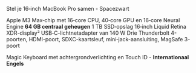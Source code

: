 Stel je 16‑inch MacBook Pro samen - Spacezwart

Apple M3 Max‑chip met 16‑core CPU, 40‑core GPU en 16‑core Neural Engine
**64 GB centraal geheugen**
1 TB SSD‑opslag
16‑inch Liquid Retina XDR-display²
USB‑C-lichtnetadapter van 140 W
Drie Thunderbolt 4-poorten, HDMI-poort, SDXC-kaartsleuf, mini‑jack-aansluiting, MagSafe 3-poort

Magic Keyboard met achtergrondverlichting en Touch ID - **Internationaal Engels**
